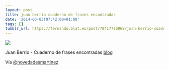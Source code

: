 ```yaml
---
layout: post
title: juan berrio cuaderno de frases encontradas
date: '2014-03-03T07:42:00+01:00'
tags: []
tumblr_url: https://fernando.blat.es/post/78417726068/juan-berrio-cuaderno-de-frases-encontradas
---
```

 ![](/tumblr_files/tumblr_n1ulaunWOc1qz4y16o1_640.jpg)  

Juan Berrio - Cuaderno de frases encontradas [blog](http://juanberriofrases.blogspot.com.es/)

Vía [@novedadesmartinez](http://instagram.com/p/lDeHyOw_jl/)
